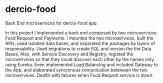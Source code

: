 # dercio-food
Back End microservices for dercio-food app.

In this project I implemented a back end composed by two microservices: Food Request and Payments.
I mounted the two microservices, built the APIs, used isolated data bases, and separated the packages by layers of responsability.
Used migrations to create SQL and version the the Data Bases. 
Also, with Service Discovery and Registry, registed the microservices so that they could discover each other by the names only, using Eureka.
Even implemented Load Balancing and included Gateway to the App, and elaborated syncronous comunication beteween the two microservices.
Dealth with failures when Food Request service is down.
